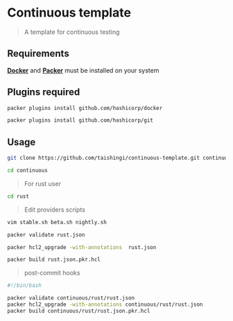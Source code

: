 # Continuous template

> A template for continuous testing

## Requirements

[**Docker**](https://docs.docker.com/engine/install/) and [**Packer**](https://developer.hashicorp.com/packer/docs) must be installed on your system

## Plugins required

```bash
packer plugins install github.com/hashicorp/docker
```

```bash
packer plugins install github.com/hashicorp/git
```
## Usage

```bash
git clone https://github.com/taishingi/continuous-template.git continuous
```

```bash
cd continuous 
```

> For rust user 

```bash
cd rust 
```

> Edit providers scripts

```bash
vim stable.sh beta.sh nightly.sh 
```

```bash
packer validate rust.json 
```

```bash
packer hcl2_upgrade -with-annotations  rust.json 
```

```bash
packer build rust.json.pkr.hcl
```


> post-commit hooks

```bash
#!/bin/bash

packer validate continuous/rust/rust.json
packer hcl2_upgrade -with-annotations continuous/rust/rust.json
packer build continuous/rust/rust.json.pkr.hcl
```
